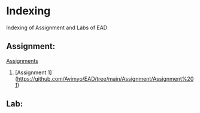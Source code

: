 # Indexing 
Indexing of Assignment and Labs of EAD

## Assignment:
[Assignments](https://github.com/Avimyo/EAD/tree/main/Assignment)
1. [Assignment 1] (https://github.com/Avimyo/EAD/tree/main/Assignment/Assignment%201)

## Lab: